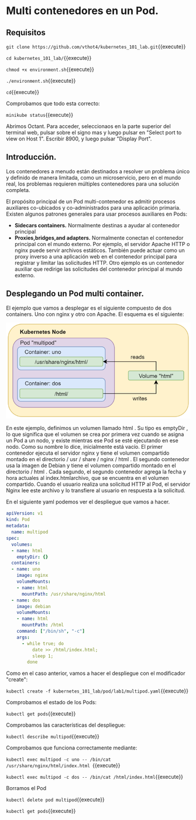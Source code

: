 # Multi contenedores en un Pod.

## Requisitos

`git clone https://github.com/vthot4/kubernetes_101_lab.git`{{execute}}

`cd kubernetes_101_lab/`{{execute}}

`chmod +x environment.sh`{{execute}}

`./environment.sh`{{execute}}

`cd`{{execute}}

Comprobamos que todo esta correcto:

`minikube status`{{execute}}


Abrimos Octant. Para acceder, seleccionaos en la parte superior del terminal web, pulsar sobre el signo mas y luego pulsar en "Select port to view on Host 1". Escribir 8900, y luego pulsar "Display Port".


## Introducción.

Los contenedores a menudo están destinados a resolver un problema único y definido de manera limitada, como un microservicio, pero en el mundo real, los problemas requieren múltiples contenedores para una solución completa.

El propósito principal de un Pod multi-contenedor es admitir procesos auxiliares co-ubicados y co-administrados para una aplicación primaria. Existen algunos patrones generales para usar procesos auxiliares en Pods:

- **Sidecars containers.** Normalmente destinas a ayudar al contenedor principal
- **Proxies,bridges,and adapters.** Normalmente conectan el contenedor principal con el mundo externo. Por ejemplo, el servidor Apache HTTP o nginx puede servir archivos estáticos. También puede actuar como un proxy inverso a una aplicación web en el contenedor principal para registrar y limitar las solicitudes HTTP. Otro ejemplo es un contenedor auxiliar que redirige las solicitudes del contenedor principal al mundo externo.



## Desplegando un Pod multi container.

El ejemplo que vamos a desplegar es el siguiente compuesto de dos containers. Uno con nginx y otro con Apache. El esquema es el siguiente:

![multi-pod](./assets/Multi-pod.png)

En este ejemplo, definimos un volumen llamado html . Su tipo es emptyDir , lo que significa que el volumen se crea por primera vez cuando se asigna un Pod a un nodo, y existe mientras ese Pod se esté ejecutando en ese nodo. Como su nombre lo dice, inicialmente está vacío. El primer contenedor ejecuta el servidor nginx y tiene el volumen compartido montado en el directorio / usr / share / nginx / html . El segundo contenedor usa la imagen de Debian y tiene el volumen compartido montado en el directorio / html . Cada segundo, el segundo contenedor agrega la fecha y hora actuales al index.htmlarchivo, que se encuentra en el volumen compartido. Cuando el usuario realiza una solicitud HTTP al Pod, el servidor Nginx lee este archivo y lo transfiere al usuario en respuesta a la solicitud.

En el siguiente yaml podemos ver el despliegue que vamos a hacer.

```yaml
apiVersion: v1
kind: Pod
metadata:
  name: multipod
spec:
  volumes:
  - name: html
    emptyDir: {}
  containers:
  - name: uno
    image: nginx
    volumeMounts:
    - name: html
      mountPath: /usr/share/nginx/html
  - name: dos
    image: debian
    volumeMounts:
    - name: html
      mountPath: /html
    command: ["/bin/sh", "-c"]
    args:
      - while true; do
          date >> /html/index.html;
          sleep 1;
        done
```

Como en el caso anterior, vamos a hacer el despliegue con el modificador "create":

`kubectl create -f kubernetes_101_lab/pod/lab1/multipod.yaml`{{execute}}

Comprobamos el estado de los Pods:

`kubectl get pods`{{execute}}

Comprobamos las características del despliegue:

`kubectl describe multipod`{{execute}}

Comprobamos que funciona correctamente mediante:

`kubectl exec multipod -c uno -- /bin/cat /usr/share/nginx/html/index.html `{{execute}}

`kubectl exec multipod -c dos -- /bin/cat /html/index.html`{{execute}}

Borramos el Pod

`kubectl delete pod multipod`{{execute}}

`kubectl get pods`{{execute}} 